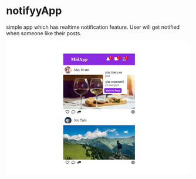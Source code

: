 # notifyyApp
simple app which has realtime notification feature. User will get notified when someone like their posts.

![DEMO](https://raw.githubusercontent.com/shahidamidhat/notifyyApp/main/demo.PNG)
